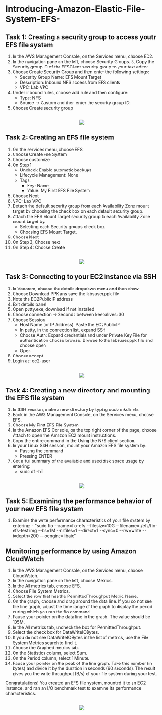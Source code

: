 # Introducing-Amazon-Elastic-File-System-EFS-

<h2>Task 1: Creating a security group to access youtr EFS file system </h2>

1. In the AWS Management Console, on the Services menu, choose EC2.
2. In the navigation pane on the left, choose Security Groups.
3, Copy the Security group ID of the EFSClient security group to your text editor.
4. Choose Create Security Group and then enter the following settings:
     - Security Group Name: EFS Mount Target
     - Description: Inbound NFS access from EFS clients
     - VPC: Lab VPC
5. Under inbound rules, choose add rule and then configure:
     - Type: NFS
     - Source -> Custom and then enter the security group ID.
6. Choose Create security group

<p align="center">
<br/>
<img src="https://i.imgur.com/EEPOZ4N.png"/>

<h2>Task 2: Creating an EFS file system </h2>

1. On the services menu, choose EFS
2. Choose Create File System
3. Choose customize
4. On Step 1
     - Uncheck Enable automatic backups
     - Lifecycle Management: None
     - Tags:
         - Key: Name
         - Value: My First EFS File System
5. Choose Next
6. VPC: Lab VPC
7. Detach the default security group from each Availability Zone mount target by choosing the  check box on each default security group.
8. Attach the EFS Mount Target security group to each Availability Zone mount target by:
    - Selecting each Security groups check box.
    - Choosing EFS Mount Target.
9. Choose Next
10. On Step 3, Choose next
11. On Step 4: Choose Create 

<p align="center">
<br/>
<img src="https://i.imgur.com/8moFBiw.png"/>

<h2>Task 3:  Connecting to your EC2 instance via SSH </h2>

1. In Vocarem, choose the details dropdown menu and then show
2. Choose Download PPK ans save the labsuser.ppk file
3. Note the EC2PublicIP address
4. Exit details panel
5. Open putty.exe, download if not installed
6. Choose connection -> Seconds between keepalives: 30
7. Choose Session
     - Host Name (or IP Address): Paste the EC2PublicIP
     - In putty, in the connection list, expand SSH
     - Choose Auth: Expand credentials and under Private Key File for authentication choose browse. Browse to the labsuser.ppk file and choose open
     - Open
8. Choose accept
9. Login as: ec2-user

<p align="center">
<br/>
<img src="https://i.imgur.com/i0J4iGc.png"/>

<h2>Task 4:  Creating a new directory and mounting the EFS file system </h2>

1. In SSH session, make a new directory by typing sudo mkdir efs
2. Back in the AWS Management Console, on the Services menu, choose EFS.
3. Choose My First EFS File System
4. In the Amazon EFS Console, on the top right corner of the page, choose Attach to open the Amazon EC2 mount instructions.
5. Copy the entire command in the Using the NFS client section.
6. In your Linux SSH session, mount your Amazon EFS file system by:
     - Pasting the command
     - Pressing ENTER
7. Get a full summary of the available and used disk space usage by entering:
     - sudo df -hT

<p align="center">
<br/>
<img src="https://i.imgur.com/0kTMuIS.png"/>

<h2>Task 5: Examining the performance behavior of your new EFS file system </h2>

1. Examine the write performance characteristics of your file system by entering:
        - "sudo fio --name=fio-efs --filesize=10G --filename=./efs/fio-efs-test.img --bs=1M --nrfiles=1 --direct=1 --sync=0 --rw=write --iodepth=200 --ioengine=libaio"

<h2> Monitoring performance by using Amazon CloudWatch </h2>

1. In the AWS Management Console, on the Services menu, choose CloudWatch.
2. In the navigation pane on the left, choose Metrics.
3. In the All metrics tab, choose EFS.
4. Choose File System Metrics.
5. Select the row that has the PermittedThroughput Metric Name.
6. On the graph, choose and drag around the data line. If you do not see the line graph, adjust the time range of the graph to display the period during which you ran the fio command.
7. Pause your pointer on the data line in the graph. The value should be 105M.
8. In the All metrics tab, uncheck the box for PermittedThroughput.
9. Select the check box for DataWriteIOBytes.
10. If you do not see DataWriteIOBytes in the list of metrics, use the File System Metrics search to find it.
11. Choose the Graphed metrics tab.
12. On the Statistics column, select Sum.
13. On the Period column, select 1 Minute.
14. Pause your pointer on the peak of the line graph. Take this number (in bytes) and divide it by the duration in seconds (60 seconds). The result gives you the write throughput (B/s) of your file system during your test.

Congratulations! You created an EFS file system, mounted it to an EC2 instance, and ran an I/O benchmark test to examine its performance characteristics.

<p align="center">
<br/>
<img src="https://i.imgur.com/a0rUxJV.png"/>


